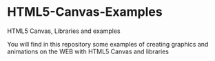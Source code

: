 # HTML5-Canvas-Examples
HTML5 Canvas, Libraries and examples

You will find in this repository some examples of creating graphics and animations on the WEB with HTML5 Canvas and libraries
